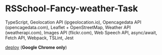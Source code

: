 # RSSchool-Fancy-weather-Task

TypeScript, Geolocation API (ipgeolocation.io), Opencagedata API (opencagedata.com), Leaflet + OpenStreetMap, 
Weather API (weatherapi.com), Images API (flickr.com), Web Speech API, async/await, Fetch API, Webpack, TSLint, Jest

[deploy](https://araneusx.github.io/RSSchool-Fancy-weather/) (**Google Chrome only**)
